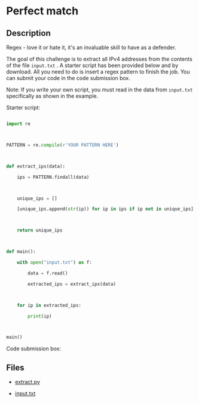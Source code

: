 # Perfect match

## Description

Regex - love it or hate it, it's an invaluable skill to have as a defender.

The goal of this challenge is to extract all IPv4 addresses from the contents of the file `input.txt` . A starter script has been provided below and by download. All you need to do is insert a regex pattern to finish the job. You can submit your code in the code submission box.

Note: If you write your own script, you must read in the data from `input.txt` specifically as shown in the example.

Starter script:
```python
import re

PATTERN = re.compile(r'YOUR PATTERN HERE')

def extract_ips(data):
    ips = PATTERN.findall(data)

    unique_ips = []
    [unique_ips.append(str(ip)) for ip in ips if ip not in unique_ips]

    return unique_ips

def main():
    with open("input.txt") as f:
        data = f.read()
        extracted_ips = extract_ips(data)

    for ip in extracted_ips:
        print(ip)

main()
```

Code submission box:

## Files

* [extract.py](files/extract.py)

* [input.txt](files/input.txt)

